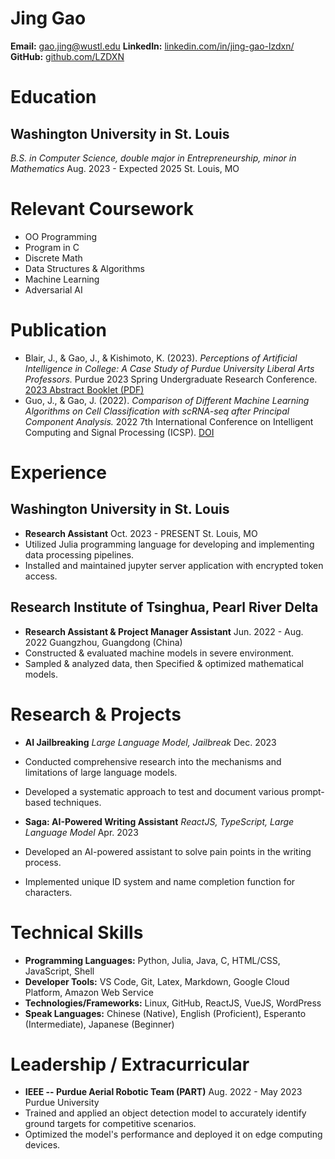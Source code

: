 # Jing Gao

**Email:** [gao.jing@wustl.edu](mailto:gao.jing@wustl.edu)
**LinkedIn:** [linkedin.com/in/jing-gao-lzdxn/](https://linkedin.com/in//)
**GitHub:** [github.com/LZDXN](https://github.com/)

# Education

## **Washington University in St. Louis**
*B.S. in Computer Science, double major in Entrepreneurship, minor in Mathematics*
Aug. 2023 - Expected 2025
St. Louis, MO

# Relevant Coursework

- OO Programming
- Program in C
- Discrete Math
- Data Structures & Algorithms
- Machine Learning
- Adversarial AI

# Publication

- Blair, J., & Gao, J., & Kishimoto, K. (2023). *Perceptions of Artificial Intelligence in College: A Case Study of Purdue University Liberal Arts Professors.* Purdue 2023 Spring Undergraduate Research Conference. [2023 Abstract Booklet (PDF)](https://www.purdue.edu/undergrad-research/conferences/spring/archive/documents/AbstractBooklet_Spring2023.pdf#page=455)
- Guo, J., & Gao, J. (2022). *Comparison of Different Machine Learning Algorithms on Cell Classification with scRNA-seq after Principal Component Analysis.* 2022 7th International Conference on Intelligent Computing and Signal Processing (ICSP). [DOI](https://doi.org/10.1109/icsp54964.2022.9778439)

# Experience

## Washington University in St. Louis

- **Research Assistant**
Oct. 2023 - PRESENT
St. Louis, MO
- Utilized Julia programming language for developing and implementing data processing pipelines.
- Installed and maintained jupyter server application with encrypted token access.

## Research Institute of Tsinghua, Pearl River Delta

- **Research Assistant & Project Manager Assistant**
Jun. 2022 - Aug. 2022
Guangzhou, Guangdong (China)
- Constructed & evaluated machine models in severe environment.
- Sampled & analyzed data, then Specified & optimized mathematical models.

# Research & Projects

- **AI Jailbreaking**
*Large Language Model, Jailbreak*
Dec. 2023
- Conducted comprehensive research into the mechanisms and limitations of large language models.
- Developed a systematic approach to test and document various prompt-based techniques.

- **Saga: AI-Powered Writing Assistant**
*ReactJS, TypeScript, Large Language Model*
Apr. 2023
- Developed an AI-powered assistant to solve pain points in the writing process.
- Implemented unique ID system and name completion function for characters.

# Technical Skills

- **Programming Languages:** Python, Julia, Java, C, HTML/CSS, JavaScript, Shell
- **Developer Tools:** VS Code, Git, Latex, Markdown, Google Cloud Platform, Amazon Web Service
- **Technologies/Frameworks:** Linux, GitHub, ReactJS, VueJS, WordPress
- **Speak Languages:** Chinese (Native), English (Proficient), Esperanto (Intermediate), Japanese (Beginner)

# Leadership / Extracurricular

- **IEEE -- Purdue Aerial Robotic Team (PART)**
Aug. 2022 - May 2023
Purdue University
- Trained and applied an object detection model to accurately identify ground targets for competitive scenarios.
- Optimized the model's performance and deployed it on edge computing devices.
